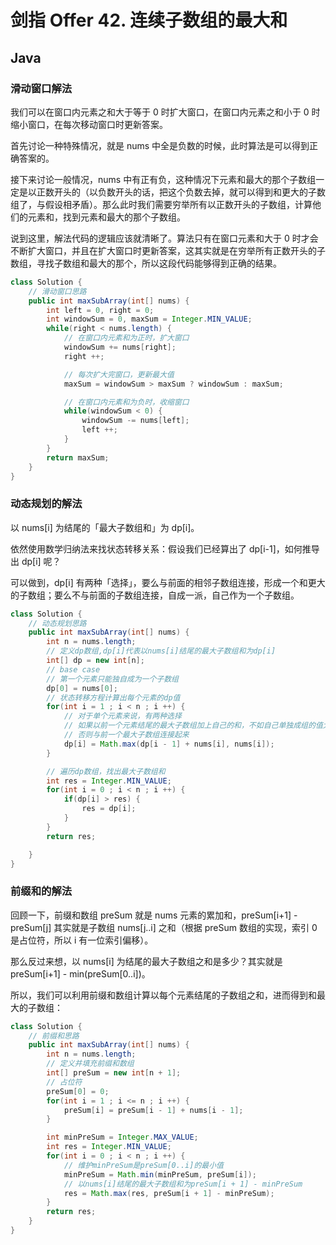 # 剑指 Offer 42. 连续子数组的最大和

## Java

### 滑动窗口解法

我们可以在窗口内元素之和大于等于 0 时扩大窗口，在窗口内元素之和小于 0 时缩小窗口，在每次移动窗口时更新答案。

首先讨论一种特殊情况，就是 nums 中全是负数的时候，此时算法是可以得到正确答案的。

接下来讨论一般情况，nums 中有正有负，这种情况下元素和最大的那个子数组一定是以正数开头的（以负数开头的话，把这个负数去掉，就可以得到和更大的子数组了，与假设相矛盾）。那么此时我们需要穷举所有以正数开头的子数组，计算他们的元素和，找到元素和最大的那个子数组。

说到这里，解法代码的逻辑应该就清晰了。算法只有在窗口元素和大于 0 时才会不断扩大窗口，并且在扩大窗口时更新答案，这其实就是在穷举所有正数开头的子数组，寻找子数组和最大的那个，所以这段代码能够得到正确的结果。

```Java
class Solution {
    // 滑动窗口思路
    public int maxSubArray(int[] nums) {
        int left = 0, right = 0;
        int windowSum = 0, maxSum = Integer.MIN_VALUE;
        while(right < nums.length) {
            // 在窗口内元素和为正时，扩大窗口
            windowSum += nums[right];
            right ++;

            // 每次扩大完窗口，更新最大值
            maxSum = windowSum > maxSum ? windowSum : maxSum;

            // 在窗口内元素和为负时，收缩窗口
            while(windowSum < 0) {
                windowSum -= nums[left];
                left ++;
            }
        }
        return maxSum;
    }
}
```

### 动态规划的解法

以 nums[i] 为结尾的「最大子数组和」为 dp[i]。

依然使用数学归纳法来找状态转移关系：假设我们已经算出了 dp[i-1]，如何推导出 dp[i] 呢？

可以做到，dp[i] 有两种「选择」，要么与前面的相邻子数组连接，形成一个和更大的子数组；要么不与前面的子数组连接，自成一派，自己作为一个子数组。

```Java
class Solution {
    // 动态规划思路
    public int maxSubArray(int[] nums) {
        int n = nums.length;
        // 定义dp数组,dp[i]代表以nums[i]结尾的最大子数组和为dp[i]
        int[] dp = new int[n];
        // base case
        // 第一个元素只能独自成为一个子数组
        dp[0] = nums[0];
        // 状态转移方程计算出每个元素的dp值
        for(int i = 1 ; i < n ; i ++) {
            // 对于单个元素来说，有两种选择
            // 如果以前一个元素结尾的最大子数组加上自己的和，不如自己单独成组的值大，则自己单独成组
            // 否则与前一个最大子数组连接起来
            dp[i] = Math.max(dp[i - 1] + nums[i], nums[i]);
        }

        // 遍历dp数组，找出最大子数组和
        int res = Integer.MIN_VALUE;
        for(int i = 0 ; i < n ; i ++) {
            if(dp[i] > res) {
                res = dp[i];
            }
        }
        return res;

    }
}
```

### 前缀和的解法

回顾一下，前缀和数组 preSum 就是 nums 元素的累加和，preSum[i+1] - preSum[j] 其实就是子数组 nums[j..i] 之和（根据 preSum 数组的实现，索引 0 是占位符，所以 i 有一位索引偏移）。

那么反过来想，以 nums[i] 为结尾的最大子数组之和是多少？其实就是 preSum[i+1] - min(preSum[0..i])。

所以，我们可以利用前缀和数组计算以每个元素结尾的子数组之和，进而得到和最大的子数组：

```Java
class Solution {
    // 前缀和思路
    public int maxSubArray(int[] nums) {
        int n = nums.length;
        // 定义并填充前缀和数组
        int[] preSum = new int[n + 1];
        // 占位符
        preSum[0] = 0;
        for(int i = 1 ; i <= n ; i ++) {
            preSum[i] = preSum[i - 1] + nums[i - 1];
        }

        int minPreSum = Integer.MAX_VALUE;
        int res = Integer.MIN_VALUE;
        for(int i = 0 ; i < n ; i ++) {
            // 维护minPreSum是preSum[0..i]的最小值
            minPreSum = Math.min(minPreSum, preSum[i]);
            // 以nums[i]结尾的最大子数组和为preSum[i + 1] - minPreSum
            res = Math.max(res, preSum[i + 1] - minPreSum);
        }
        return res;
    }
}
```